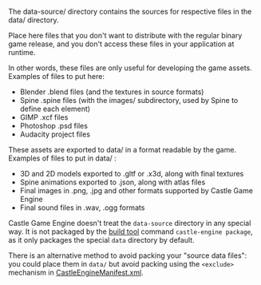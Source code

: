 The data-source/ directory contains the sources for respective files
in the data/ directory.

Place here files that you don't want to distribute
with the regular binary game release,
and you don't access these files in your application at runtime.

In other words, these files are only useful for developing the game assets.
Examples of files to put here:

- Blender .blend files (and the textures in source formats)
- Spine .spine files (with the images/ subdirectory, used by Spine to define each element)
- GIMP .xcf files
- Photoshop .psd files
- Audacity project files

These assets are exported to data/ in a format readable by the game.
Examples of files to put in data/ :

- 3D and 2D models exported to .gltf or .x3d, along with final textures
- Spine animations exported to .json, along with atlas files
- Final images in .png, .jpg and other formats supported by Castle Game Engine
- Final sound files in .wav, .ogg formats

Castle Game Engine doesn't treat the `data-source` directory in any special way.
It is not packaged by the [build tool](https://github.com/castle-engine/castle-engine/wiki/Build-Tool)
command `castle-engine package`, as it only packages the special `data` directory
by default.

There is an alternative method to avoid packing your "source data files":
you could place them in `data/` but avoid packing using the `<exclude>` mechanism
in [CastleEngineManifest.xml](https://github.com/castle-engine/castle-engine/wiki/CastleEngineManifest.xml-examples).
